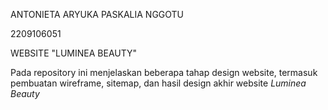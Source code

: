 ANTONIETA ARYUKA PASKALIA NGGOTU

2209106051

WEBSITE "LUMINEA BEAUTY"

Pada repository ini menjelaskan beberapa tahap design website, termasuk pembuatan wireframe, sitemap, dan hasil design akhir website _Luminea Beauty_


